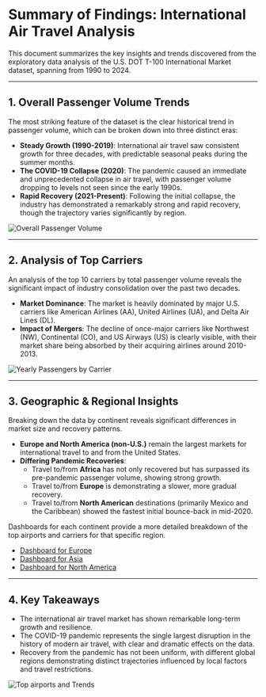 # Summary of Findings: International Air Travel Analysis

This document summarizes the key insights and trends discovered from the exploratory data analysis of the U.S. DOT T-100 International Market dataset, spanning from 1990 to 2024.

---

## 1. Overall Passenger Volume Trends

The most striking feature of the dataset is the clear historical trend in passenger volume, which can be broken down into three distinct eras:

* **Steady Growth (1990-2019)**: International air travel saw consistent growth for three decades, with predictable seasonal peaks during the summer months.
* **The COVID-19 Collapse (2020)**: The pandemic caused an immediate and unprecedented collapse in air travel, with passenger volume dropping to levels not seen since the early 1990s.
* **Rapid Recovery (2021-Present)**: Following the initial collapse, the industry has demonstrated a remarkably strong and rapid recovery, though the trajectory varies significantly by region.

![Overall Passenger Volume](../results/data_intro/figures/total_passengers_per_month_per_continent.png)

---

## 2. Analysis of Top Carriers

An analysis of the top 10 carriers by total passenger volume reveals the significant impact of industry consolidation over the past two decades.

* **Market Dominance**: The market is heavily dominated by major U.S. carriers like American Airlines (AA), United Airlines (UA), and Delta Air Lines (DL).
* **Impact of Mergers**: The decline of once-major carriers like Northwest (NW), Continental (CO), and US Airways (US) is clearly visible, with their market share being absorbed by their acquiring airlines around 2010-2013.

![Yearly Passengers by Carrier](../results/data_intro/figures/top_10_carriers_stacked_area.png)

---

## 3. Geographic & Regional Insights

Breaking down the data by continent reveals significant differences in market size and recovery patterns.

* **Europe and North America (non-U.S.)** remain the largest markets for international travel to and from the United States.
* **Differing Pandemic Recoveries**:
    * Travel to/from **Africa** has not only recovered but has surpassed its pre-pandemic passenger volume, showing strong growth.
    * Travel to/from **Europe** is demonstrating a slower, more gradual recovery.
    * Travel to/from **North American** destinations (primarily Mexico and the Caribbean) showed the fastest initial bounce-back in mid-2020.

Dashboards for each continent provide a more detailed breakdown of the top airports and carriers for that specific region.

* [Dashboard for Europe](../results/data_intro/figures/dashboard_Europe.png)
* [Dashboard for Asia](../results/data_intro/figures/dashboard_Asia.png)
* [Dashboard for North America](../results/data_intro/figures/dashboard_NA.png)

---

## 4. Key Takeaways

* The international air travel market has shown remarkable long-term growth and resilience.
* The COVID-19 pandemic represents the single largest disruption in the history of modern air travel, with clear and dramatic effects on the data.
* Recovery from the pandemic has not been uniform, with different global regions demonstrating distinct trajectories influenced by local factors and travel restrictions.

![Top airports and Trends](../results/data_intro/figures/top_airports_and_trends.png)